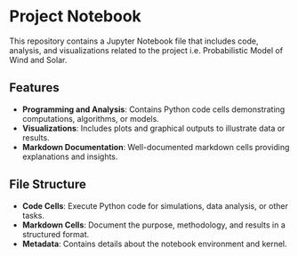 
# Project Notebook

This repository contains a Jupyter Notebook file that includes code, analysis, and visualizations related to the project i.e. Probabilistic Model of Wind and Solar.

## Features

- **Programming and Analysis**: Contains Python code cells demonstrating computations, algorithms, or models.
- **Visualizations**: Includes plots and graphical outputs to illustrate data or results.
- **Markdown Documentation**: Well-documented markdown cells providing explanations and insights.

## File Structure

- **Code Cells**: Execute Python code for simulations, data analysis, or other tasks.
- **Markdown Cells**: Document the purpose, methodology, and results in a structured format.
- **Metadata**: Contains details about the notebook environment and kernel.

